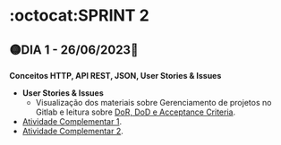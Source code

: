 # :octocat:SPRINT 2
## :yellow_circle:DIA 1 - 26/06/2023:pushpin:
**Conceitos HTTP, API REST, JSON, User Stories & Issues**
- **User Stories & Issues**
   - Visualização dos materiais sobre Gerenciamento de projetos no Gitlab e leitura sobre [DoR, DoD e Acceptance Criteria](https://github.com/AndressaComp/SPRINTs/issues/16#issue-1777386237).
- [Atividade Complementar 1](https://github.com/users/AndressaComp/projects/1/views/1).
- [Atividade Complementar 2]().
